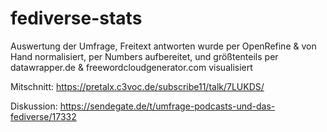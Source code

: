 # fediverse-stats


Auswertung der Umfrage, Freitext antworten wurde per OpenRefine & von Hand normalisiert, per Numbers aufbereitet, und größtenteils per datawrapper.de & freewordcloudgenerator.com visualisiert


Mitschnitt: https://pretalx.c3voc.de/subscribe11/talk/7LUKDS/


Diskussion: https://sendegate.de/t/umfrage-podcasts-und-das-fediverse/17332


